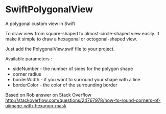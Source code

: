 SwiftPolygonalView
==================

A polygonal custom view in Swift

To draw view from square-shaped to almost-circle-shaped view easily.
It make it simple to draw a hexagonal or octogonal-shaped view.

Just add the PolygonalView.swif file to your project.

Available parameters :
  - sideNumber - the number of sides for the polygon shape
  - corner radius
  - borderWidth - if you want to surround your shape with a line
  - borderColor - the color of the surrounding border

Based on Rob answer on Stack Overflow http://stackoverflow.com/questions/24767978/how-to-round-corners-of-uiimage-with-hexagon-mask
